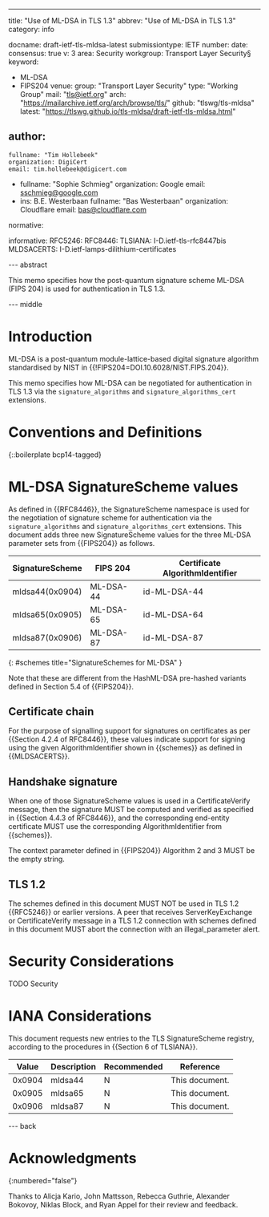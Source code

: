 ---
title: "Use of ML-DSA in TLS 1.3"
abbrev: "Use of ML-DSA in TLS 1.3"
category: info

docname: draft-ietf-tls-mldsa-latest
submissiontype: IETF
number:
date:
consensus: true
v: 3
area: Security
workgroup: Transport Layer Security§
keyword:
 - ML-DSA
 - FIPS204
venue:
  group: "Transport Layer Security"
  type: "Working Group"
  mail: "tls@ietf.org"
  arch: "https://mailarchive.ietf.org/arch/browse/tls/"
  github: "tlswg/tls-mldsa"
  latest: "https://tlswg.github.io/tls-mldsa/draft-ietf-tls-mldsa.html"

author:
 -
    fullname: "Tim Hollebeek"
    organization: DigiCert
    email: tim.hollebeek@digicert.com
 -
    fullname: "Sophie Schmieg"
    organization: Google
    email: sschmieg@google.com
 -
    ins: B.E. Westerbaan
    fullname: "Bas Westerbaan"
    organization: Cloudflare
    email: bas@cloudflare.com

normative:

informative:
 RFC5246:
 RFC8446:
 TLSIANA: I-D.ietf-tls-rfc8447bis
 MLDSACERTS: I-D.ietf-lamps-dilithium-certificates



--- abstract

This memo specifies how the post-quantum signature scheme ML-DSA (FIPS 204)
is used for authentication in TLS 1.3.


--- middle

# Introduction

ML-DSA is a post-quantum module-lattice-based digital signature algorithm
standardised by NIST in {{!FIPS204=DOI.10.6028/NIST.FIPS.204}}.

This memo specifies how ML-DSA can be negotiated for authentication in TLS 1.3
via the `signature_algorithms` and `signature_algorithms_cert` extensions.

# Conventions and Definitions

{::boilerplate bcp14-tagged}

# ML-DSA SignatureScheme values

As defined in {{RFC8446}}, the SignatureScheme namespace is used for
the negotiation of signature scheme for authentication via the
`signature_algorithms` and `signature_algorithms_cert` extensions.
This document adds three new SignatureScheme values for the three
ML-DSA parameter sets from {{FIPS204}} as follows.

| SignatureScheme | FIPS 204  | Certificate AlgorithmIdentifier |
|-----------------|-----------|---------------------------------|
| mldsa44(0x0904) | ML-DSA-44 | id-ML-DSA-44                    |
| mldsa65(0x0905) | ML-DSA-65 | id-ML-DSA-64                    |
| mldsa87(0x0906) | ML-DSA-87 | id-ML-DSA-87                    |
{: #schemes title="SignatureSchemes for ML-DSA" }

Note that these are different from the HashML-DSA pre-hashed
variants defined in Section 5.4 of {{FIPS204}}.

## Certificate chain
For the purpose of signalling support for signatures on certificates
as per {{Section 4.2.4 of RFC8446}}, these values indicate support
for signing using the given AlgorithmIdentifier shown in {{schemes}}
as defined in {{MLDSACERTS}}.

## Handshake signature
When one of those SignatureScheme values is used in a CertificateVerify message,
then the signature MUST be computed and verified as specified in
{{Section 4.4.3 of RFC8446}}, and the corresponding end-entity
certificate MUST use the corresponding AlgorithmIdentifier from {{schemes}}.

The context parameter defined in {{FIPS204}} Algorithm 2 and 3
MUST be the empty string.

## TLS 1.2
The schemes defined in this document MUST NOT be used in TLS 1.2 {{RFC5246}}
or earlier versions.
A peer that receives ServerKeyExchange or CertificateVerify message in a TLS
1.2 connection with schemes defined in this document MUST abort the connection
with an illegal_parameter alert.

# Security Considerations

TODO Security


# IANA Considerations

This document requests new entries to the TLS SignatureScheme registry,
according to the procedures in {{Section 6 of TLSIANA}}.

| Value   | Description | Recommended | Reference      |
|---------|-------------|-------------|----------------|
| 0x0904  | mldsa44     | N           | This document. |
| 0x0905  | mldsa65     | N           | This document. |
| 0x0906  | mldsa87     | N           | This document. |

--- back

# Acknowledgments
{:numbered="false"}

Thanks to Alicja Kario, John Mattsson, Rebecca Guthrie, Alexander Bokovoy,
    Niklas Block, and Ryan Appel
    for their review and feedback.
